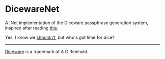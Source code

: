 # DicewareNet
A .Net implementation of the Diceware passphrase generation system, inspired after reading [this](https://firstlook.org/theintercept/2015/03/26/passphrases-can-memorize-attackers-cant-guess/).

Yes, I know we [shouldn't](http://world.std.com/~reinhold/dicewarefaq.html#computer), but who's got time for dice?
- - -

[Diceware](http://world.std.com/~reinhold/diceware.html) is a trademark of A G Reinhold.
